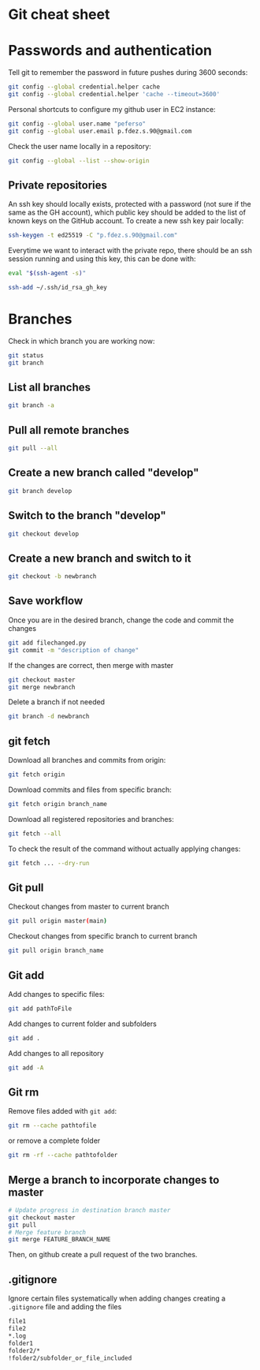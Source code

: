 # Git cheat sheet

# Passwords and authentication

Tell git to remember the password in future pushes during 3600 seconds:
```sh
git config --global credential.helper cache
git config --global credential.helper 'cache --timeout=3600'
```

Personal shortcuts to configure my github user in EC2 instance:
```sh
git config --global user.name "peferso"
git config --global user.email p.fdez.s.90@gmail.com
```

Check the user name locally in a repository:
```sh
git config --global --list --show-origin
```

## Private repositories

An ssh key should locally exists, protected with a password (not sure if the same as the GH account), which public key should be added to the list of known keys on the GitHub account. To create a new ssh key pair locally:

```sh
ssh-keygen -t ed25519 -C "p.fdez.s.90@gmail.com"
```

Everytime we want to interact with the private repo, there should be an ssh session running and using this key, this can be done with:

```sh
eval "$(ssh-agent -s)"

ssh-add ~/.ssh/id_rsa_gh_key
```


# Branches

Check in which branch you are working now:
```sh
git status
git branch
```

## List all branches
```sh
git branch -a
```

## Pull all remote branches
```sh
git pull --all
```

## Create a new branch called "develop"
```sh
git branch develop
```

## Switch to the branch "develop"
```sh
git checkout develop
```

## Create a new branch and switch to it 
```sh
git checkout -b newbranch
```

## Save workflow

Once you are in the desired branch, change the code and commit the changes 
```sh
git add filechanged.py
git commit -m "description of change"
```

If the changes are correct, then merge with master
```sh
git checkout master
git merge newbranch
```

Delete a branch if not needed
```sh
git branch -d newbranch
```

## git fetch

Download all branches and commits from origin:
```sh
git fetch origin 
```

Download commits and files from specific branch:
```sh
git fetch origin branch_name
```

Download all registered repositories and branches:
```sh
git fetch --all
```

To check the result of the command without actually applying changes:
```sh
git fetch ... --dry-run
```

## Git pull

Checkout changes from master to current branch
```sh
git pull origin master(main)
```

Checkout changes from specific branch to current branch
```sh
git pull origin branch_name
```

## Git add

Add changes to specific files:
```sh
git add pathToFile
```
Add changes to current folder and subfolders
```sh
git add .
```
Add changes to all repository
```sh
git add -A
```

## Git rm

Remove files added with `git add`:
```sh
git rm --cache pathtofile
```
or remove a complete folder
```sh
git rm -rf --cache pathtofolder
```

## Merge a branch to incorporate changes to master

```sh
# Update progress in destination branch master
git checkout master
git pull
# Merge feature branch 
git merge FEATURE_BRANCH_NAME
```

Then, on github create a pull request of the two branches.

## .gitignore

Ignore certain files systematically when adding changes creating a `.gitignore` file and adding the files
```sh
file1
file2
*.log
folder1
folder2/*
!folder2/subfolder_or_file_included
```


